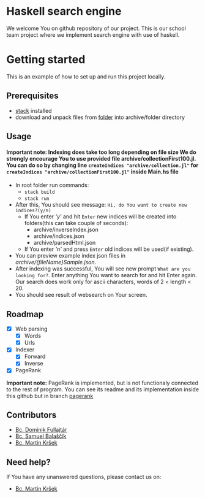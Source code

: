 # __Haskell search engine__
We welcome You on github repository of our project. This is our school team project where we implement search engine with use of haskell.

# __Getting started__
This is an example of how to set up and run this project locally.
## __Prerequisites__
 - [stack](https://docs.haskellstack.org/en/stable/README/) installed
 - download and unpack files from [folder](https://datasetsearch.research.google.com/search?query=html%20pages&docid=L2cvMTFqbnpkbGhsbQ%3D%3D) into archive/folder directory

## __Usage__
#### __Important note__: Indexing does take too long depending on file size We do strongly encourage You to use provided file archive/collectionFirst100.jl. You can do so by changing line `createIndices "archive/collection.jl"` for `createIndices "archive/collectionFirst100.jl"` inside Main.hs file 
 - In root folder run commands:
    - ```stack build```
    - ```stack run```
 - After this, You should see message: ```Hi, do You want to create new indices?(y/n)```
   - If You enter _'y'_ and hit `Enter` new indices will be created into folders(this can take couple of seconds):
      - archive/inverseIndex.json
      - archive/indices.json
      - archive/parsedHtml.json
   - If You enter _'n'_ and press `Enter` old indices will be used(if existing).
 - You can preview example index json files in _archive/{fileName}Sample.json_.
 - After indexing was successful, You will see new prompt ```What are you looking for?```. Enter anything You want to search for and hit Enter again. Our search does work only for ascii characters, words of 2 < length < 20.
 - You should see result of websearch on Your screen.

## __Roadmap__
- [x] Web parsing
    - [x] Words
    - [x] Urls
- [x] Indexer
    - [x] Forward
    - [x] Inverse
- [x] PageRank

__Important note:__ PageRank is implemented, but is not functionaly connected to the rest of program. You can see its readme and its implementation inside this github but in branch [pagerank](https://github.com/MartinKrsek/haskell_search_engine/tree/pagerank) 

## __Contributors__
 - [Bc. Dominik Fullajtár](https://github.com/fullajtar)
 - [Bc. Samuel Balaščík](https://github.com/cybjorge)
 - [Bc. Martin Kršek](https://github.com/MartinKrsek)

## __Need help?__
If You have any unanswered questions, please contact us on:
 - [Bc. Martin Kršek](mailto:martin.krsek1@gmail.com?subject=[GitHub]%20Haskell%20search%20engine)